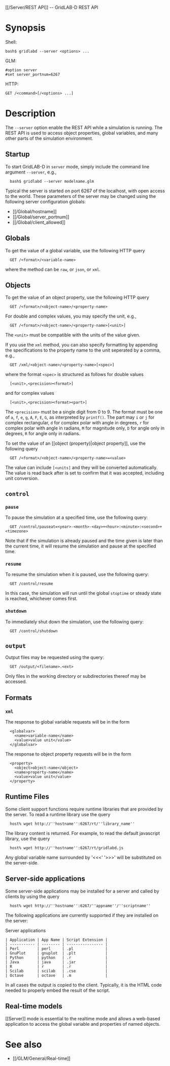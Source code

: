 [[/Server/REST API]] -- GridLAB-D REST API

# Synopsis
Shell:
~~~
bash$ gridlabd --server <options> ...
~~~
GLM:
~~~
#option server
#set server_portnum=6267
~~~
HTTP:
~~~
GET /<command>[/<options> ...]
~~~

# Description

The `--server` option enable the REST API while a simulation is running.  The REST API is used to access object properties, global variables, and many other parts of the simulation environment.

## Startup

To start GridLAB-D in `server` mode, simply include the command line argument `--server`, e.g.,
~~~
  bash$ gridlabd --server modelname.glm
~~~
Typical the server is started on port 6267 of the localhost, with open access to the world.  These parameters of the server may be changed using the following server configuration globals:

* [[/Global/hostname]]
* [[/Global/server_portnum]]
* [[/Global/client_allowed]]

## Globals

To get the value of a global variable, use the following HTTP query
~~~
  GET /<format>/<variable-name>
~~~
where the method can be `raw`, or `json`, or `xml`. 

## Objects

To get the value of an object property, use the following HTTP query
~~~
  GET /<format>/<object-name>/<property-name>
~~~

For double and complex values, you may specify the unit, e.g.,
~~~
  GET /<format>/<object-name>/<property-name>[<unit>]
~~~
The `<unit>` must be compatible with the units of the value given.  

If you use the `xml` method, you can also specify formatting by appending the specifications to the property name to the unit seperated by a comma, e.g.,
~~~
  GET /xml/<object-name>/<property-name>[<spec>]
~~~
where the format `<spec>` is structured as follows for double values
~~~
  [<unit>,<precision><format>]
~~~
and for complex values
~~~
  [<unit>,<precision><format><part>]
~~~
The `<precision>` must be a single digit from 0 to 9.  The format must be one of `a`, `f`, `e`, `g`, `A`, `F`, `E`, `G`, as interpreted by `printf()`.  The part may `i` or `j` for complex rectangular, `d` for complex polar with angle in degrees, `r` for complex polar with angle in radians, `M` for magnitude only, `D` for angle only in degrees, `R` for angle only in radians.

To set the value of an [[object (property)|object property]], use the following query
~~~
  GET /<format>/<object-name>/<property-name>=<value>
~~~
The value can include `[<units]` and they will be converted automatically.  The value is read back after is set to confirm that it was accepted, including unit conversion.

## `control`

### `pause`
To pause the simulation at a specified time, use the following query:
~~~
  GET /control/pauseat=<year>-<month>-<day>+<hour>:<minute>:<second>+<timezone>
~~~
Note that if the simulation is already paused and the time given is later than the current time, it will resume the simulation and pause at the specified time.

### `resume`

To resume the simulation when it is paused, use the following query:
~~~
  GET /control/resume
~~~
In this case, the simulation will run until the global `stoptime` or steady state is reached, whichever comes first.

### `shutdown`

To immediately shut down the simulation, use the following query:
~~~
  GET /control/shutdown
~~~

## `output`

Output files may be requested using the query:
~~~
  GET /output/<filename>.<ext>
~~~
Only files in the working directory or subdirectories thereof may be accessed.

## Formats

### `xml`

The response to global variable requests will be in the form
~~~
  <globalvar>
    <name>variable-name</name>
    <value>value unit</value>
  </globalvar>
~~~
The response to object property requests will be in the form
~~~
  <property>
    <object>object-name</object>
    <name>property-name</name>
    <value>value unit</value>
  </property>
~~~

## Runtime Files

Some client support functions require runtime libraries that are provided by the server. To read a runtime library use the query
~~~
  host% wget http://''hostname'':6267/rt/''library_name''
~~~
The library content is returned.  For example, to read the default javascript library, use the query
~~~
  host% wget http://''hostname'':6267/rt/gridlabd.js
~~~

Any global variable name surrounded by '<<<' '>>>' will be substituted on the server-side.

## Server-side applications

Some server-side applications may be installed for a server and called by clients by using the query
~~~
  host% wget http://''hostname'':6267/''appname''/''scriptname''
~~~
The following applications are currently supported if they are installed on the server:

Server applications
~~~
| Application | App Name | Script Extension |
| ----------- | -------- | ---------------- |
| Perl        | perl     | .pl              |
| GnuPlot     | gnuplot  | .plt             |
| Python      | python   | .r               |
| Java        | java     | .jar             |
| R           | r        | .r               |
| Scilab      | scilab   | .cse             |
| Octave      | octave   | .m               |
~~~

In all cases the output is copied to the client.  Typically, it is the HTML code needed to properly embed the result of the script.

## Real-time models

[[Server]] mode is essential to the realtime mode and allows a web-based application to access the global variable and properties of named objects.  

# See also

* [[/GLM/General/Real-time]]
